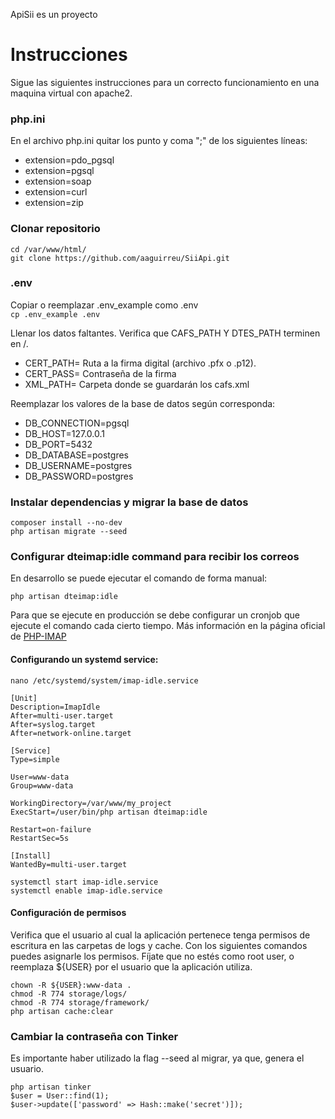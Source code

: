 ApiSii es un proyecto 

# Instrucciones
Sigue las siguientes instrucciones para un correcto funcionamiento en una maquina virtual con apache2.

### php.ini

En el archivo php.ini quitar los punto y coma ";" de los siguientes líneas:
- extension=pdo_pgsql
- extension=pgsql
- extension=soap
- extension=curl
- extension=zip

### Clonar repositorio

```
cd /var/www/html/
git clone https://github.com/aaguirreu/SiiApi.git
```

### .env

 Copiar o reemplazar .env_example como .env  
`cp .env_example .env`

Llenar los datos faltantes. Verifica que CAFS_PATH Y DTES_PATH terminen en /.

- CERT_PATH= Ruta a la firma digital (archivo .pfx o .p12).
- CERT_PASS= Contraseña de la firma
- XML_PATH= Carpeta donde se guardarán los cafs.xml

Reemplazar los valores de la base de datos según corresponda:

- DB_CONNECTION=pgsql
- DB_HOST=127.0.0.1
- DB_PORT=5432
- DB_DATABASE=postgres
- DB_USERNAME=postgres
- DB_PASSWORD=postgres

### Instalar dependencias y migrar la base de datos

```
composer install --no-dev
php artisan migrate --seed
```

### Configurar dteimap:idle command para recibir los correos

En desarrollo se puede ejecutar el comando de forma manual:

`php artisan dteimap:idle`

Para que se ejecute en producción se debe configurar un cronjob que ejecute el comando cada cierto tiempo.
Más información en la página oficial de [PHP-IMAP](https://www.php-imap.com/frameworks/laravel/service)

#### Configurando un systemd service:

`nano /etc/systemd/system/imap-idle.service`

```
[Unit]
Description=ImapIdle
After=multi-user.target
After=syslog.target
After=network-online.target

[Service]
Type=simple

User=www-data
Group=www-data

WorkingDirectory=/var/www/my_project
ExecStart=/user/bin/php artisan dteimap:idle

Restart=on-failure
RestartSec=5s

[Install]
WantedBy=multi-user.target
```
```
systemctl start imap-idle.service
systemctl enable imap-idle.service
```

#### Configuración de permisos

Verifica que el usuario al cual la aplicación pertenece tenga permisos de escritura en las carpetas de logs y cache. Con los siguientes comandos puedes asignarle los permisos. Fíjate que no estés como root user, o reemplaza ${USER} por el usuario que la aplicación utiliza.
```
chown -R ${USER}:www-data .
chmod -R 774 storage/logs/
chmod -R 774 storage/framework/
php artisan cache:clear
```

### Cambiar la contraseña con Tinker

Es importante haber utilizado la flag --seed al migrar, ya que, genera el usuario.
```
php artisan tinker
$user = User::find(1);
$user->update(['password' => Hash::make('secret')]);
```
